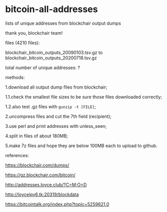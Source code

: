 # bitcoin-all-addresses
lists of unique addresses from blockchair output dumps

thank you, blockchair team!

files (4210 files):

blockchair_bitcoin_outputs_20090103.tsv.gz to blockchair_bitcoin_outputs_20200718.tsv.gz

total number of unique addresses: ?

methods:

1.download all output dump files from blockchair;

1.1.check the smallest file sizes to be sure those files downloaded correctly;

1.2.also test .gz files with `gunzip -t [FILE]`;

2.uncompress files and cut the 7th field (recipient);

3.use perl and print addresses with unless_seen;

4.split in files of about 180MB;

5.make 7z files and hope they are below 100MB each to upload to github.

references:

https://blockchair.com/dumps/

https://gz.blockchair.com/bitcoin/

http://addresses.loyce.club/?C=M;O=D

http://loyceipv6.tk:20319/blockdata

https://bitcointalk.org/index.php?topic=5259621.0
